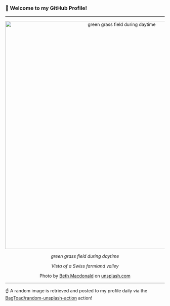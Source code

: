 ### 👋 Welcome to my GitHub Profile!

----

<div align="center">
  <img width="720" src="https://images.unsplash.com/photo-1609126917056-243a15e2e789?crop=entropy&cs=tinysrgb&fit=max&fm=jpg&ixid=M3w1NTI0OTR8MHwxfHJhbmRvbXx8fHx8fHx8fDE3NTUwNjU3NzJ8&ixlib=rb-4.1.0&q=80&w=1080" alt="green grass field during daytime">
  
  <em>green grass field during daytime</em>
  
  <em>Vista of a Swiss farmland valley</em>
  
  Photo by [Beth Macdonald](null) on [unsplash.com](https://unsplash.com/)
</div>

----

☝️ A random image is retrieved and posted to my profile daily via the [BagToad/random-unsplash-action](https://github.com/BagToad/random-unsplash-action) action!
